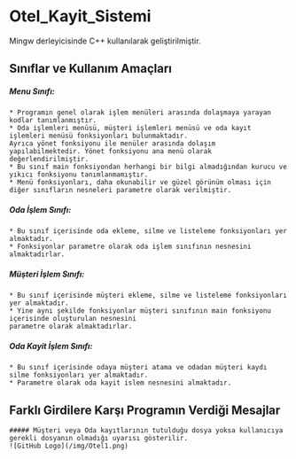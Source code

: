 # Otel_Kayit_Sistemi
Mingw derleyicisinde C++ kullanılarak geliştirilmiştir.

## Sınıflar ve Kullanım Amaçları

##### Menu Sınıfı:
    * Programın genel olarak işlem menüleri arasında dolaşmaya yarayan kodlar tanımlanmıştır.
    * Oda işlemleri menüsü, müşteri işlemleri menüsü ve oda kayıt işlemleri menüsü fonksiyonları bulunmaktadır.
    Ayrıca yönet fonksiyonu ile menüler arasında dolaşım yapılabilmektedir. Yönet fonksiyonu ana menü olarak değerlendirilmiştir.
    * Bu sınıf main fonksiyondan herhangi bir bilgi almadığından kurucu ve yıkıcı fonksiyonu tanımlanmamıştır.
    * Menü fonksiyonları, daha okunabilir ve güzel görünüm olması için diğer sınıfların nesneleri parametre olarak verilmiştir.


##### Oda İşlem Sınıfı:
    * Bu sınıf içerisinde oda ekleme, silme ve listeleme fonksiyonları yer almaktadır.
    * Fonksiyonlar parametre olarak oda işlem sınıfının nesnesini almaktadırlar.

##### Müşteri İşlem Sınıfı:
    * Bu sınıf içerisinde müşteri ekleme, silme ve listeleme fonksiyonları yer almaktadır.
    * Yine aynı şekilde fonksiyonlar müşteri sınıfının main fonksiyonu içerisinde oluşturulan nesnesini
    parametre olarak almaktadırlar.

##### Oda Kayit İşlem Sınıfı:
    * Bu sınıf içerisinde odaya müşteri atama ve odadan müşteri kaydı silme fonksiyonları yer almaktadır.
    * Parametre olarak oda kayit islem nesnesini almaktadır.

## Farklı Girdilere Karşı Programın Verdiği Mesajlar
    ##### Müşteri veya Oda kayıtlarının tutulduğu dosya yoksa kullanıcıya gerekli dosyanın olmadığı uyarısı gösterilir.
    ![GitHub Logo](/img/Otel1.png)